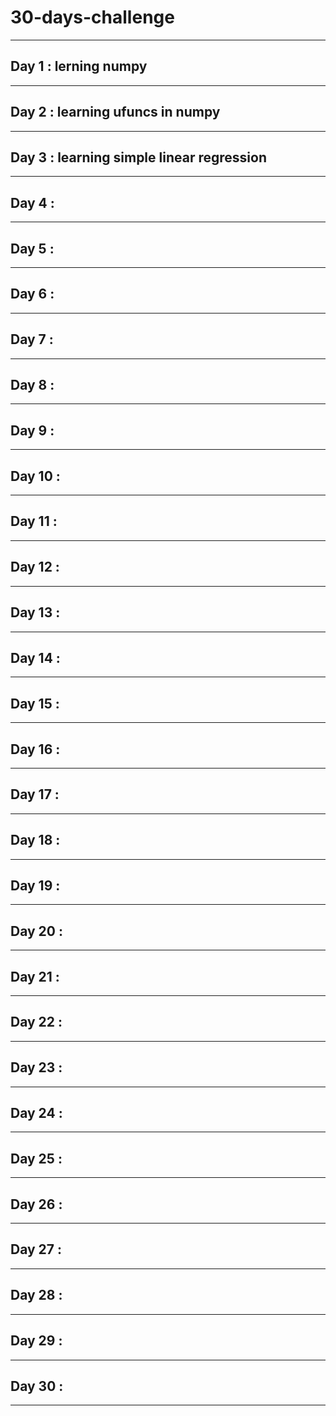 # 30-days-challenge
___
## Day 1 : lerning numpy 
___
## Day 2 : learning ufuncs in numpy 
___
## Day 3 : learning simple linear regression
___
## Day 4 :
___
## Day 5 : 
___
## Day 6 :
___
## Day 7 :
___
## Day 8 :
___
## Day 9 :
___
## Day 10 :
___
## Day 11 :
___
## Day 12 : 
___
## Day 13 :
___
## Day 14 :
___
## Day 15 :
___
## Day 16 :
___
## Day 17 :
___
## Day 18 :
___
## Day 19 : 
___
## Day 20 :
___
## Day 21 :
___
## Day 22 :
___
## Day 23 :
___
## Day 24 :
___
## Day 25 :
___
## Day 26 :
___
## Day 27 : 
___
## Day 28 :
___
## Day 29 :
___
## Day 30 :
___
